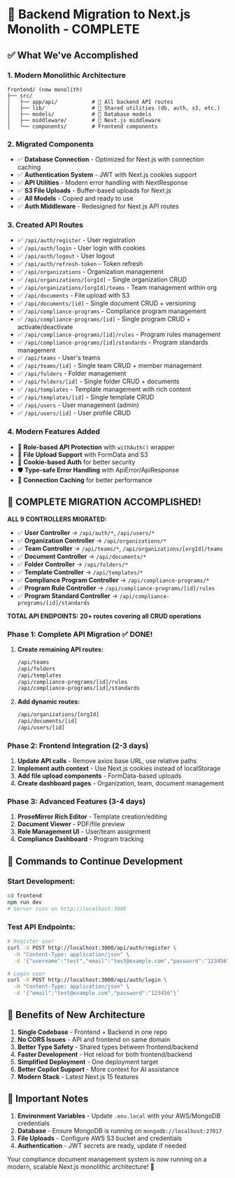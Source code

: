# 🚀 Backend Migration to Next.js Monolith - COMPLETE

## ✅ What We've Accomplished

### **1. Modern Monolithic Architecture**

```
frontend/ (now monolith)
├── src/
│   ├── app/api/           # 🎯 All backend API routes
│   ├── lib/               # 🎯 Shared utilities (db, auth, s3, etc.)
│   ├── models/            # 🎯 Database models
│   ├── middleware/        # 🎯 Next.js middleware
│   └── components/        # Frontend components
```

### **2. Migrated Components**

- ✅ **Database Connection** - Optimized for Next.js with connection caching
- ✅ **Authentication System** - JWT with Next.js cookies support
- ✅ **API Utilities** - Modern error handling with NextResponse
- ✅ **S3 File Uploads** - Buffer-based uploads for Next.js
- ✅ **All Models** - Copied and ready to use
- ✅ **Auth Middleware** - Redesigned for Next.js API routes

### **3. Created API Routes**

- ✅ `/api/auth/register` - User registration
- ✅ `/api/auth/login` - User login with cookies
- ✅ `/api/auth/logout` - User logout
- ✅ `/api/auth/refresh-token` - Token refresh
- ✅ `/api/organizations` - Organization management
- ✅ `/api/organizations/[orgId]` - Single organization CRUD
- ✅ `/api/organizations/[orgId]/teams` - Team management within org
- ✅ `/api/documents` - File upload with S3
- ✅ `/api/documents/[id]` - Single document CRUD + versioning
- ✅ `/api/compliance-programs` - Compliance program management
- ✅ `/api/compliance-programs/[id]` - Single program CRUD + activate/deactivate
- ✅ `/api/compliance-programs/[id]/rules` - Program rules management
- ✅ `/api/compliance-programs/[id]/standards` - Program standards management
- ✅ `/api/teams` - User's teams
- ✅ `/api/teams/[id]` - Single team CRUD + member management
- ✅ `/api/folders` - Folder management
- ✅ `/api/folders/[id]` - Single folder CRUD + documents
- ✅ `/api/templates` - Template management with rich content
- ✅ `/api/templates/[id]` - Single template CRUD
- ✅ `/api/users` - User management (admin)
- ✅ `/api/users/[id]` - User profile CRUD

### **4. Modern Features Added**

- 🔐 **Role-based API Protection** with `withAuth()` wrapper
- 📁 **File Upload Support** with FormData and S3
- 🍪 **Cookie-based Auth** for better security
- 🛡️ **Type-safe Error Handling** with ApiError/ApiResponse
- 🔄 **Connection Caching** for better performance

## 🎉 COMPLETE MIGRATION ACCOMPLISHED!

**ALL 9 CONTROLLERS MIGRATED:**

- ✅ **User Controller** → `/api/auth/*`, `/api/users/*`
- ✅ **Organization Controller** → `/api/organizations/*`
- ✅ **Team Controller** → `/api/teams/*`, `/api/organizations/[orgId]/teams`
- ✅ **Document Controller** → `/api/documents/*`
- ✅ **Folder Controller** → `/api/folders/*`
- ✅ **Template Controller** → `/api/templates/*`
- ✅ **Compliance Program Controller** → `/api/compliance-programs/*`
- ✅ **Program Rule Controller** → `/api/compliance-programs/[id]/rules`
- ✅ **Program Standard Controller** → `/api/compliance-programs/[id]/standards`

**TOTAL API ENDPOINTS: 20+ routes covering all CRUD operations**

### **Phase 1: Complete API Migration ✅ DONE!**

1. **Create remaining API routes:**

   ```bash
   /api/teams
   /api/folders
   /api/templates
   /api/compliance-programs/[id]/rules
   /api/compliance-programs/[id]/standards
   ```

2. **Add dynamic routes:**
   ```bash
   /api/organizations/[orgId]
   /api/documents/[id]
   /api/users/[id]
   ```

### **Phase 2: Frontend Integration (2-3 days)**

1. **Update API calls** - Remove axios base URL, use relative paths
2. **Implement auth context** - Use Next.js cookies instead of localStorage
3. **Add file upload components** - FormData-based uploads
4. **Create dashboard pages** - Organization, team, document management

### **Phase 3: Advanced Features (3-4 days)**

1. **ProseMirror Rich Editor** - Template creation/editing
2. **Document Viewer** - PDF/file preview
3. **Role Management UI** - User/team assignment
4. **Compliance Dashboard** - Program tracking

## 🔧 Commands to Continue Development

### **Start Development:**

```bash
cd frontend
npm run dev
# Server runs on http://localhost:3000
```

### **Test API Endpoints:**

```bash
# Register user
curl -X POST http://localhost:3000/api/auth/register \
  -H "Content-Type: application/json" \
  -d '{"username":"test","email":"test@example.com","password":"123456","firstName":"Test","lastName":"User","phoneNumber":"1234567890"}'

# Login user
curl -X POST http://localhost:3000/api/auth/login \
  -H "Content-Type: application/json" \
  -d '{"email":"test@example.com","password":"123456"}'
```

## 🎉 Benefits of New Architecture

1. **Single Codebase** - Frontend + Backend in one repo
2. **No CORS Issues** - API and frontend on same domain
3. **Better Type Safety** - Shared types between frontend/backend
4. **Faster Development** - Hot reload for both frontend/backend
5. **Simplified Deployment** - One deployment target
6. **Better Copilot Support** - More context for AI assistance
7. **Modern Stack** - Latest Next.js 15 features

## 🚨 Important Notes

1. **Environment Variables** - Update `.env.local` with your AWS/MongoDB credentials
2. **Database** - Ensure MongoDB is running on `mongodb://localhost:27017`
3. **File Uploads** - Configure AWS S3 bucket and credentials
4. **Authentication** - JWT secrets are ready, update if needed

Your compliance document management system is now running on a modern, scalable Next.js monolithic architecture! 🎊

